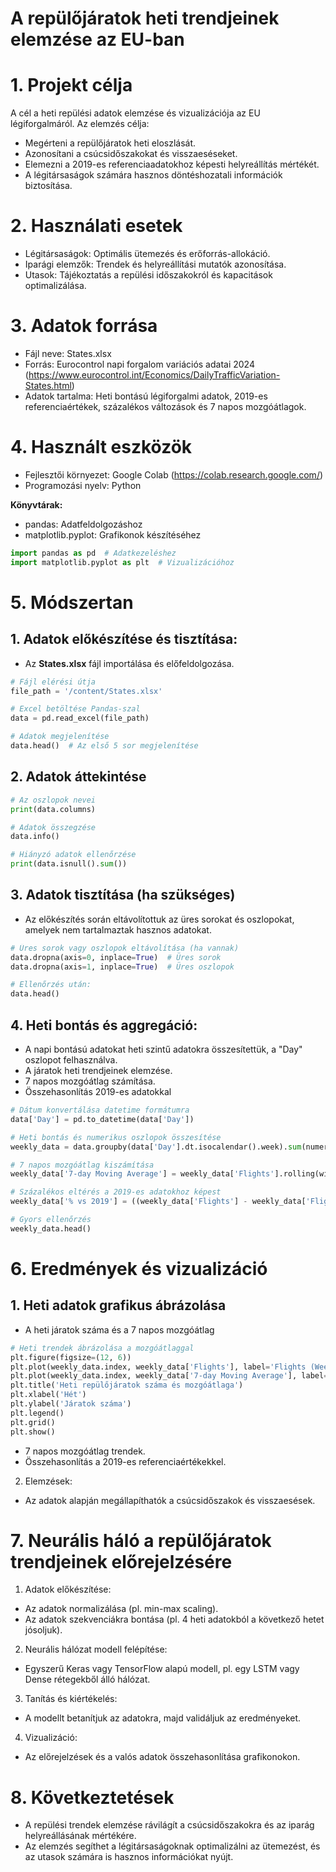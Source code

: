 # A repülőjáratok heti trendjeinek elemzése az EU-ban

# 1. Projekt célja
A cél a heti repülési adatok elemzése és vizualizációja az EU légiforgalmáról. Az elemzés célja:

- Megérteni a repülőjáratok heti eloszlását.
- Azonosítani a csúcsidőszakokat és visszaeséseket.
- Elemezni a 2019-es referenciaadatokhoz képesti helyreállítás mértékét.
- A légitársaságok számára hasznos döntéshozatali információk biztosítása.

# 2. Használati esetek
- Légitársaságok: Optimális ütemezés és erőforrás-allokáció.
- Iparági elemzők: Trendek és helyreállítási mutatók azonosítása.
- Utasok: Tájékoztatás a repülési időszakokról és kapacitások optimalizálása.

# 3. Adatok forrása
- Fájl neve: States.xlsx
- Forrás: Eurocontrol napi forgalom variációs adatai 2024 (https://www.eurocontrol.int/Economics/DailyTrafficVariation-States.html)
- Adatok tartalma: Heti bontású légiforgalmi adatok, 2019-es referenciaértékek, százalékos változások és 7 napos mozgóátlagok.

# 4. Használt eszközök
- Fejlesztői környezet: Google Colab (https://colab.research.google.com/)
- Programozási nyelv: Python

**Könyvtárak:**
- pandas: Adatfeldolgozáshoz
- matplotlib.pyplot: Grafikonok készítéséhez
```python
import pandas as pd  # Adatkezeléshez
import matplotlib.pyplot as plt  # Vizualizációhoz
```

# 5. Módszertan
## 1. Adatok előkészítése és tisztítása:
- Az **States.xlsx** fájl importálása és előfeldolgozása.
```python
# Fájl elérési útja
file_path = '/content/States.xlsx'

# Excel betöltése Pandas-szal
data = pd.read_excel(file_path)

# Adatok megjelenítése
data.head()  # Az első 5 sor megjelenítése
```
## 2. Adatok áttekintése
```python
# Az oszlopok nevei
print(data.columns)

# Adatok összegzése
data.info()

# Hiányzó adatok ellenőrzése
print(data.isnull().sum())
```
## 3. Adatok tisztítása (ha szükséges)
- Az előkészítés során eltávolítottuk az üres sorokat és oszlopokat, amelyek nem tartalmaztak hasznos adatokat.
```python
# Üres sorok vagy oszlopok eltávolítása (ha vannak)
data.dropna(axis=0, inplace=True)  # Üres sorok
data.dropna(axis=1, inplace=True)  # Üres oszlopok

# Ellenőrzés után:
data.head()
```
## 4. Heti bontás és aggregáció:
- A napi bontású adatokat heti szintű adatokra összesítettük, a "Day" oszlopot felhasználva.
- A járatok heti trendjeinek elemzése.
- 7 napos mozgóátlag számítása.
- Összehasonlítás 2019-es adatokkal
```python
# Dátum konvertálása datetime formátumra
data['Day'] = pd.to_datetime(data['Day'])

# Heti bontás és numerikus oszlopok összesítése
weekly_data = data.groupby(data['Day'].dt.isocalendar().week).sum(numeric_only=True)

# 7 napos mozgóátlag kiszámítása
weekly_data['7-day Moving Average'] = weekly_data['Flights'].rolling(window=7).mean()

# Százalékos eltérés a 2019-es adatokhoz képest
weekly_data['% vs 2019'] = ((weekly_data['Flights'] - weekly_data['Flights 2019 (Reference)']) / weekly_data['Flights 2019 (Reference)']) * 100

# Gyors ellenőrzés
weekly_data.head()
```

# 6. Eredmények és vizualizáció
## 1. Heti adatok grafikus ábrázolása
- A heti járatok száma és a 7 napos mozgóátlag
```python
# Heti trendek ábrázolása a mozgóátlaggal
plt.figure(figsize=(12, 6))
plt.plot(weekly_data.index, weekly_data['Flights'], label='Flights (Weekly)', marker='o')
plt.plot(weekly_data.index, weekly_data['7-day Moving Average'], label='7-day Moving Average', linestyle='--')
plt.title('Heti repülőjáratok száma és mozgóátlaga')
plt.xlabel('Hét')
plt.ylabel('Járatok száma')
plt.legend()
plt.grid()
plt.show()
```
- 7 napos mozgóátlag trendek.
- Összehasonlítás a 2019-es referenciaértékekkel.
2. Elemzések:
- Az adatok alapján megállapíthatók a csúcsidőszakok és visszaesések.

# 7. Neurális háló a repülőjáratok trendjeinek előrejelzésére
1. Adatok előkészítése:
- Az adatok normalizálása (pl. min-max scaling).
- Az adatok szekvenciákra bontása (pl. 4 heti adatokból a következő hetet jósoljuk).
2. Neurális hálózat modell felépítése:
- Egyszerű Keras vagy TensorFlow alapú modell, pl. egy LSTM vagy Dense rétegekből álló hálózat.
3. Tanítás és kiértékelés:
- A modellt betanítjuk az adatokra, majd validáljuk az eredményeket.
4. Vizualizáció:
- Az előrejelzések és a valós adatok összehasonlítása grafikonokon.

# 8. Következtetések
- A repülési trendek elemzése rávilágít a csúcsidőszakokra és az iparág helyreállásának mértékére.
- Az elemzés segíthet a légitársaságoknak optimalizálni az ütemezést, és az utasok számára is hasznos információkat nyújt.
